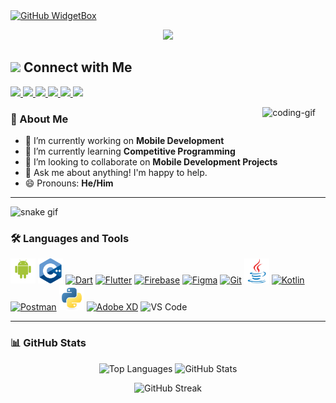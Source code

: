 <!-- GitHub Profile README for Mostafa Osman -->

<a href="https://github.com/Mostafa-Osman">
  <img src="https://github-widgetbox.vercel.app/api/profile?username=Mostafa-Osman&theme=nautilus&data=followers,repositories,stars,commits" alt="GitHub WidgetBox">
</a>

<p align="center">
  <a href="https://github.com/Mostafa-Osman">
    <img src="https://readme-typing-svg.herokuapp.com?&font=IBM+Plex+Sans&color=F72EE2&size=30&lines=Welcome+to+my+GitHub+Profile!;My+Name+Mostafa+Osman;I'm+From+Egypt;I'm+a+Mobile+Developer;" />
  </a>
</p>

<h2><img src="https://emojis.slackmojis.com/emojis/images/1579216111/7550/pikachu_wave.gif?1579216111" width="28" /> Connect with Me</h2>

<p align="left">
  <a href="https://linkedin.com/in/mostafa15">
    <img src="https://img.shields.io/badge/LinkedIn-0077B5?style=for-the-badge&logo=linkedin&logoColor=white" />
  </a>
  <a href="https://codeforces.com/profile/mosman">
    <img src="https://img.shields.io/badge/codeforces-0077B5?style=for-the-badge&logo=codeforces&logoColor=white" />
  </a>
  <a href="https://fb.com/mostafaosman15">
    <img src="https://img.shields.io/badge/Facebook-1877F2?style=for-the-badge&logo=facebook&logoColor=white" />
  </a>
  <a href="https://t.me/MostafaOsman225">
    <img src="https://img.shields.io/badge/Telegram-2CA5E0?style=for-the-badge&logo=telegram&logoColor=white" />
  </a>
  <a href="mailto:mostafaosman225@gmail.com?subject=Hello%20Mostafa">
    <img src="https://img.shields.io/badge/gmail-%23D14836.svg?&style=for-the-badge&logo=gmail&logoColor=white" />
  </a>
  <a href="https://github.com/Mostafa-Osman">
    <img src="https://komarev.com/ghpvc/?username=mostafa-osman&label=Profile%20views&color=0e75b6&style=for-the-badge" />
  </a>
</p>

<img align="right" src="https://i.ibb.co/nk9gvXz/xero-code.gif" width="20%" alt="coding-gif">

### 🙂 About Me

- 🔭 I’m currently working on **Mobile Development**
- 🌱 I’m currently learning **Competitive Programming**
- 👯 I’m looking to collaborate on **Mobile Development Projects**
- 💬 Ask me about anything! I'm happy to help.
- 😄 Pronouns: **He/Him**

---

![snake gif](https://user-images.githubusercontent.com/88105077/166116856-9251de7f-d2df-46fd-901b-5920e8047e52.svg)

### 🛠 Languages and Tools

<p align="left">
  <a href="https://developer.android.com"><img src="https://raw.githubusercontent.com/devicons/devicon/master/icons/android/android-original-wordmark.svg" width="40" height="40" alt="Android" /></a>
  <a href="https://www.w3schools.com/cpp/"><img src="https://raw.githubusercontent.com/devicons/devicon/master/icons/cplusplus/cplusplus-original.svg" width="40" height="40" alt="C++" /></a>
  <a href="https://dart.dev"><img src="https://www.vectorlogo.zone/logos/dartlang/dartlang-icon.svg" width="40" height="40" alt="Dart" /></a>
  <a href="https://flutter.dev"><img src="https://www.vectorlogo.zone/logos/flutterio/flutterio-icon.svg" width="40" height="40" alt="Flutter" /></a>
  <a href="https://firebase.google.com/"><img src="https://www.vectorlogo.zone/logos/firebase/firebase-icon.svg" width="40" height="40" alt="Firebase" /></a>
  <a href="https://www.figma.com/"><img src="https://www.vectorlogo.zone/logos/figma/figma-icon.svg" width="40" height="40" alt="Figma" /></a>
  <a href="https://git-scm.com/"><img src="https://www.vectorlogo.zone/logos/git-scm/git-scm-icon.svg" width="40" height="40" alt="Git" /></a>
  <a href="https://www.java.com"><img src="https://raw.githubusercontent.com/devicons/devicon/master/icons/java/java-original.svg" width="40" height="40" alt="Java" /></a>
  <a href="https://kotlinlang.org"><img src="https://www.vectorlogo.zone/logos/kotlinlang/kotlinlang-icon.svg" width="40" height="40" alt="Kotlin" /></a>
  <a href="https://postman.com"><img src="https://www.vectorlogo.zone/logos/getpostman/getpostman-icon.svg" width="40" height="40" alt="Postman" /></a>
  <a href="https://www.python.org"><img src="https://raw.githubusercontent.com/devicons/devicon/master/icons/python/python-original.svg" width="40" height="40" alt="Python" /></a>
  <a href="https://www.adobe.com/products/xd.html"><img src="https://cdn.worldvectorlogo.com/logos/adobe-xd.svg" width="40" height="40" alt="Adobe XD" /></a>
  <img src="https://img.icons8.com/color/30/visual-studio-code-2019.png" width="40" height="40" alt="VS Code" />
</p>

---

### 📊 GitHub Stats

<p align="center">
  <img width="45%" src="https://github-readme-stats.vercel.app/api/top-langs/?username=mostafa-osman&layout=compact&theme=radical&hide_border=true" alt="Top Languages" />
  <img width="45%" src="https://github-readme-stats.vercel.app/api?username=mostafa-osman&show_icons=true&include_all_commits=true&theme=radical&hide_border=true" alt="GitHub Stats" />
</p>

<p align="center">
  <img src="https://github-readme-streak-stats.herokuapp.com/?user=mostafa-osman&theme=dark" alt="GitHub Streak" />
</p>
